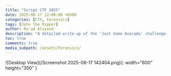 ```yaml
---
title: "Script CTF 2025"
date: 2025-08-17 12:00:00 +0300
categories: [CTF, Forensics]
tags: [John the Ripper]
author: Ra'ad Alzyoud
description: "A detailed write-up of the 'Just Some Avocado' challenge."
toc: true
comments: true
media_subpath: /assets/Forensics/
---
```

![Desktop View](/Screenshot 2025-08-17 142404.png){: width="600" height="350" }
